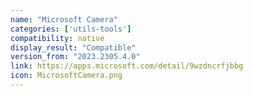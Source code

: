 ```yaml
---
name: "Microsoft Camera"
categories: ['utils-tools']
compatibility: native
display_result: "Compatible"
version_from: "2023.2305.4.0"
link: https://apps.microsoft.com/detail/9wzdncrfjbbg
icon: MicrosoftCamera.png
---
```


